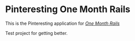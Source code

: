 # Pinteresting One Month Rails

This is the Pinteresting application for [*One Month Rails*](http://onemonthrails.com)

Test project for getting better.
